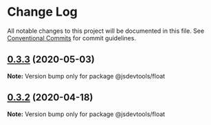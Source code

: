 # Change Log

All notable changes to this project will be documented in this file.
See [Conventional Commits](https://conventionalcommits.org) for commit guidelines.

## [0.3.3](https://github.com/jsdevtools/jsdevtools/compare/@jsdevtools/float@0.3.2...@jsdevtools/float@0.3.3) (2020-05-03)

**Note:** Version bump only for package @jsdevtools/float





## [0.3.2](https://github.com/jsdevtools/jsdevtools/compare/@jsdevtools/float@0.3.1...@jsdevtools/float@0.3.2) (2020-04-18)

**Note:** Version bump only for package @jsdevtools/float
